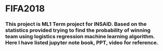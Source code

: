 # FIFA2018
### This project is ML1 Term project for INSAID. Based on the statistics provided trying to find the probability of winning team using logistics regression machine learning algorithm. Here I have listed jupyter note book, PPT, video for reference.
